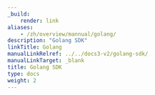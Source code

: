 ```yaml
---
_build:
    render: link
aliases:
    - /zh/overview/mannual/golang/
description: "Golang SDK"
linkTitle: Golang
manualLinkRelref: ../../docs3-v2/golang-sdk/
manualLinkTarget: _blank
title: Golang SDK
type: docs
weight: 2
---
```

